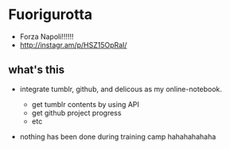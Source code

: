 # Fuorigurotta

- Forza Napoli!!!!!!
- http://instagr.am/p/HSZ15OpRaI/

## what's this

- integrate tumblr, github, and delicous as my online-notebook.
  - get tumblr contents by using API
  - get github project progress
  - etc

- nothing has been done during training camp hahahahahaha
